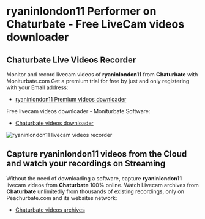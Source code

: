 # ryaninlondon11 Performer on Chaturbate - Free LiveCam videos downloader

## Chaturbate Live Videos Recorder

Monitor and record livecam videos of **ryaninlondon11** from **Chaturbate** with Moniturbate.com
Get a premium trial for free by just and only registering with your Email address:
* [ryaninlondon11 Premium videos downloader](https://moniturbate.com/request-demo-licence-key.html)

Free livecam videos downloader - Moniturbate Software:
* [Chaturbate videos downloader](https://moniturbate.com/moniturbate-download-software.html)

![ryaninlondon11 livecam videos recorder](https://peachurnet.com/templates/moniturbate-software.png)


## Capture ryaninlondon11 videos from the Cloud and watch your recordings on Streaming

Without the need of downloading a software, capture **ryaninlondon11** livecam videos from **Chaturbate** 100% online.
Watch Livecam archives from **Chaturbate** unlimitedly from thousands of existing recordings, only on Peachurbate.com and its websites network:
* [Chaturbate videos archives](https://peachurnet.com/)